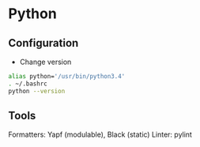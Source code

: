 # Python

## Configuration

- Change version

```bash
alias python='/usr/bin/python3.4'
. ~/.bashrc
python --version
```

## Tools

Formatters: Yapf (modulable), Black (static)
Linter: pylint
